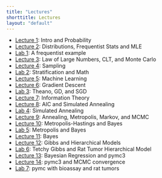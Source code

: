 ```yaml
---
title: "Lectures"
shorttitle: Lectures
layout: "default"
---
```


- [Lecture 1](lecture1.html): Intro and Probability
- [Lecture 2](lecture2.html): Distributions, Frequentist Stats and MLE
- [Lab 1](lab1.html): A frequentist example
- [Lecture 3](lecture3.html): Law of Large Numbers, CLT, and Monte Carlo
- [Lecture 4](lecture4.html): Sampling
- [Lab 2](lab2.html): Stratification and Math
- [Lecture 5](lecture5.html): Machine Learning
- [Lecture 6](lecture6.html): Gradient Descent
- [Lab 3](lab3.html): Theano, GD, and SGD
- [Lecture 7](lecture7.html): Information Theory
- [Lecture 8](lecture8.html): AIC and Simulated Annealing
- [Lab 4](lab4.html): Simulated Annealing
- [Lecture 9](lecture9.html): Annealing, Metropolis, Markov, and MCMC
- [Lecture 10](lecture10.html): Metropolis-Hastings and Bayes
- [Lab 5](lab5.html): Metropolis and Bayes
- [Lecture 11](lecture11.html): Bayes
- [Lecture 12](lecture12.html): Gibbs and Hierarchical Models
- [Lab 6](lab6.html): Tetchy Gibbs and Rat Tumor Hierarchical Model
- [Lecture 13](lecture13.html): Bayesian Regression and pymc3
- [Lecture 14](lecture14.html): pymc3 and MCMC convergence
- [Lab 7](lab7.html): pymc with bioassay and rat tumors
